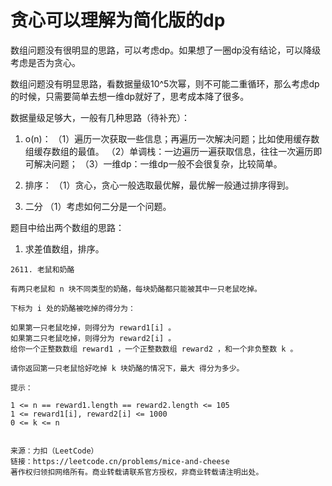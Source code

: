 # 贪心可以理解为简化版的dp

数组问题没有很明显的思路，可以考虑dp。如果想了一圈dp没有结论，可以降级考虑是否为贪心。

数组问题没有明显思路，看数据量级10^5次幂，则不可能二重循环，那么考虑dp的时候，只需要简单去想一维dp就好了，思考成本降了很多。

数据量级足够大，一般有几种思路（待补充）：
1. o(n)：
（1）遍历一次获取一些信息；再遍历一次解决问题；比如使用缓存数组缓存数组的最值。
（2）单调栈：一边遍历一遍获取信息，往往一次遍历即可解决问题；
（3）一维dp：一维dp一般不会很复杂，比较简单。

2. 排序：
（1）贪心，贪心一般选取最优解，最优解一般通过排序得到。

3. 二分
（1）考虑如何二分是一个问题。

题目中给出两个数组的思路：
1. 求差值数组，排序。

```
2611. 老鼠和奶酪

有两只老鼠和 n 块不同类型的奶酪，每块奶酪都只能被其中一只老鼠吃掉。

下标为 i 处的奶酪被吃掉的得分为：

如果第一只老鼠吃掉，则得分为 reward1[i] 。
如果第二只老鼠吃掉，则得分为 reward2[i] 。
给你一个正整数数组 reward1 ，一个正整数数组 reward2 ，和一个非负整数 k 。

请你返回第一只老鼠恰好吃掉 k 块奶酪的情况下，最大 得分为多少。

提示：

1 <= n == reward1.length == reward2.length <= 105
1 <= reward1[i], reward2[i] <= 1000
0 <= k <= n
 

来源：力扣（LeetCode）
链接：https://leetcode.cn/problems/mice-and-cheese
著作权归领扣网络所有。商业转载请联系官方授权，非商业转载请注明出处。
```